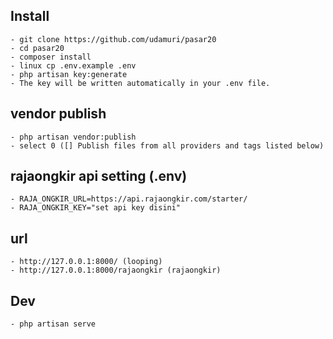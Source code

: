 ## Install
    - git clone https://github.com/udamuri/pasar20
    - cd pasar20
    - composer install
    - linux cp .env.example .env
    - php artisan key:generate
    - The key will be written automatically in your .env file.
## vendor publish
    - php artisan vendor:publish
    - select 0 ([] Publish files from all providers and tags listed below)
## rajaongkir api setting (.env)
    - RAJA_ONGKIR_URL=https://api.rajaongkir.com/starter/
    - RAJA_ONGKIR_KEY="set api key disini"
## url
    - http://127.0.0.1:8000/ (looping)
    - http://127.0.0.1:8000/rajaongkir (rajaongkir)
## Dev
    - php artisan serve

